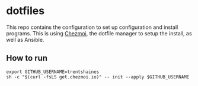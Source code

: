 # dotfiles

This repo contains the configuration to set up configuration and install programs. 
This is using [Chezmoi](https://chezmoi.io), the dotfile manager to setup the install, as well as Ansible. 

## How to run

```shell
export GITHUB_USERNAME=trentshaines
sh -c "$(curl -fsLS get.chezmoi.io)" -- init --apply $GITHUB_USERNAME
```
